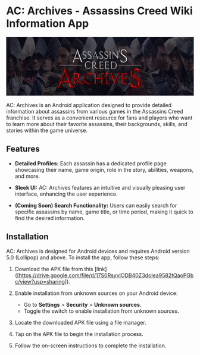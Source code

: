 # AC: Archives - Assassins Creed Wiki Information App

<p align="center">
  <img src="https://github.com/rmaganacs/ACArchive/blob/main/app/src/main/res/drawable/acreadme.png">
</p>

AC: Archives is an Android application designed to provide detailed information about assassins from various games in the Assassins Creed franchise. It serves as a convenient resource for fans and players who want to learn more about their favorite assassins, their backgrounds, skills, and stories within the game universe.

## Features

- **Detailed Profiles:** Each assassin has a dedicated profile page showcasing their name, game origin, role in the story, abilities, weapons, and more.

- **Sleek UI:** AC: Archives features an intuitive and visually pleasing user interface, enhancing the user experience.

- **(Coming Soon) Search Functionality:** Users can easily search for specific assassins by name, game title, or time period, making it quick to find the desired information.

## Installation

AC: Archives is designed for Android devices and requires Android version 5.0 (Lollipop) and above. To install the app, follow these steps:

1. Download the APK file from this [link] ([https://drive.google.com/file/d/17S0RsyvlODB40Z3doIea9582tQaoPGbc/view?usp=sharing]).

2. Enable installation from unknown sources on your Android device:
   - Go to **Settings** > **Security** > **Unknown sources**.
   - Toggle the switch to enable installation from unknown sources.

3. Locate the downloaded APK file using a file manager.

4. Tap on the APK file to begin the installation process.

5. Follow the on-screen instructions to complete the installation.
